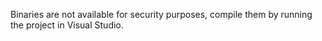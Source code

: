 Binaries are not available for security purposes, compile them by running the project in Visual Studio.

